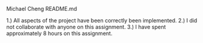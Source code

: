 Michael Cheng
README.md

1.) All aspects of the project have been correctly been implemented.
2.) I did not collaborate with anyone on this assignment.
3.) I have spent approximately 8 hours on this assignment.
